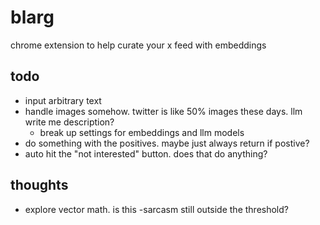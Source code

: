 # blarg

chrome extension to help curate your x feed with embeddings

## todo
- input arbitrary text
- handle images somehow. twitter is like 50% images these days. llm write me description?
  - break up settings for embeddings and llm models
- do something with the positives. maybe just always return if postive?
- auto hit the "not interested" button. does that do anything?

## thoughts
- explore vector math. is this -sarcasm still outside the threshold?
